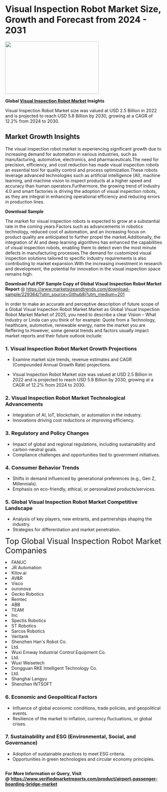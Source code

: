 <H1>Visual Inspection Robot Market Size, Growth and Forecast from 2024 - 2031</H1><img class="aligncenter size-medium wp-image-584254" src="https://thirdeyenews.in/wp-content/uploads/2024/09/Global-Market-Research-300x168.jpeg" alt="" width="300" height="168" /><p><strong>Global&nbsp;<a href="https://www.marketsizeandtrends.com/download-sample/229364/?utm_source=Github8j?utm_medium=201">Visual Inspection Robot Market</a> Insights</strong></p><p>Visual Inspection Robot Market size was valued at USD 2.5 Billion in 2022 and is projected to reach USD 5.8 Billion by 2030, growing at a CAGR of 12.2% from 2024 to 2030.</p><p><h2>Market Growth Insights</h2> <p>The visual inspection robot market is experiencing significant growth due to increasing demand for automation in various industries, such as manufacturing, automotive, electronics, and pharmaceuticals.The need for precision, efficiency, and cost reduction has made visual inspection robots an essential tool for quality control and process optimization.These robots leverage advanced technologies such as artificial intelligence (AI), machine learning, and machine vision to inspect products at a higher speed and accuracy than human operators.Furthermore, the growing trend of Industry 4.0 and smart factories is driving the adoption of visual inspection robots, as they are integral in enhancing operational efficiency and reducing errors in production lines.</p> <p><strong>Download Sample</strong></p> <p>The market for visual inspection robots is expected to grow at a substantial rate in the coming years.Factors such as advancements in robotics technology, reduced cost of automation, and an increasing focus on product quality are anticipated to further propel the market.Additionally, the integration of AI and deep learning algorithms has enhanced the capabilities of visual inspection robots, enabling them to detect even the most minute defects in manufacturing processes.The demand for customized visual inspection solutions tailored to specific industry requirements is also contributing to market expansion.With the increasing investment in research and development, the potential for innovation in the visual inspection space remains high.</p> <p><span class=""><strong>Download Full PDF Sample Copy of Global Visual Inspection Robot Market Report</strong> @ <a href="https://www.marketsizeandtrends.com/download-sample/229364/?utm_source=Github8j?utm_medium=201" target="_blank">https://www.marketsizeandtrends.com/download-sample/229364/?utm_source=Github8j?utm_medium=201</a></span></p><p>In order to make an accurate and perceptive description of future scope of a Global&nbsp;Visual Inspection Robot Market Market as Global&nbsp;Visual Inspection Robot Market Market of 2025, you need to describe a clear Vision &ndash; What Industry or Linda can you think of for example: Quote from a Technology, healthcare, automotive, renewable energy, name the market you are Reffering to.However, some general trends and factors usually impact market reports and their future outlook include:</p><h3>1.&nbsp;<strong>Visual Inspection Robot Market Growth Projections</strong></h3><ul><li>Examine market size trends, revenue estimates and CAGR (Compounded Annual Growth Rate) projections.</li><li><p>Visual Inspection Robot Market size was valued at USD 2.5 Billion in 2022 and is projected to reach USD 5.8 Billion by 2030, growing at a CAGR of 12.2% from 2024 to 2030.</p></li></ul><h3>2.&nbsp;<strong>Visual Inspection Robot Market Technological Advancements</strong></h3><ul><li>Integration of AI, IoT, blockchain, or automation in the industry.</li><li>Innovations driving cost reductions or improving efficiency.</li></ul><h3>3.&nbsp;<strong>Regulatory and Policy Changes</strong></h3><ul><li>Impact of global and regional regulations, including sustainability and carbon-neutral goals.</li><li>Compliance challenges and opportunities tied to government initiatives.</li></ul><h3>4.&nbsp;<strong>Consumer Behavior Trends</strong></h3><ul><li>Shifts in demand influenced by generational preferences (e.g., Gen Z, Millennials).</li><li>Emphasis on eco-friendly, ethical, or personalized products/services.</li></ul><h3>5.&nbsp;<strong>Global Visual Inspection Robot Market Competitive Landscape</strong></h3><ul><li>Analysis of key players, new entrants, and partnerships shaping the industry.</li><li>Strategies for differentiation and market penetration.</li></ul><p data-pm-slice="1 1 []"><span style="color: inherit; font-family: inherit; font-size: 25px;">Top Global Visual Inspection Robot Market Companies</span></p><div class="" data-test-id=""><p><li>FANUC</li><li> JR Automation</li><li> Kitov.ai</li><li> AV&R</li><li> Visco</li><li> ouronova</li><li> Gecko Robotics</li><li> Remtec</li><li> ABB</li><li> TEAM</li><li> Inc</li><li> Spectis Robotics</li><li> ST Robotics</li><li> Sarcos Robotics</li><li> Veritank</li><li> Shenzhen Han's Robot Co.</li><li> Ltd.</li><li> Wuxi Emway Industrial Control Equipment Co.</li><li> Ltd.</li><li> Wuxi Weisetech</li><li> Dongguan RKE Intelligent Technology Co.</li><li>Ltd.</li><li> Shanghai Langyu</li><li> Shenzhen INTSOFT</li></p></div><h3>6.&nbsp;<strong>Economic and Geopolitical Factors</strong></h3><ul><li>Influence of global economic conditions, trade policies, and geopolitical events.</li><li>Resilience of the market to inflation, currency fluctuations, or global crises.</li></ul><h3>7.&nbsp;<strong>Sustainability and ESG (Environmental, Social, and Governance)</strong></h3><ul><li>Adoption of sustainable practices to meet ESG criteria.</li><li>Opportunities in green technologies and circular economy principles.</li></ul><h2><strong style="font-size: 14px;">For More Information or Query, Visit @&nbsp;</strong><a style="background-color: #ffffff; font-size: 14px;" href="https://www.marketsizeandtrends.com/report/visual-inspection-robot-market/" target="_blank">https://www.verifiedmarketreports.com/product/airport-passenger-boarding-bridge-market</a></h2>